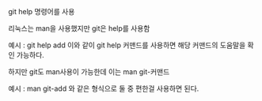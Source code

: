 git help 명령어를 사용

리눅스는 man을 사용했지만 git은 help를 사용함

예시 : git help add
이와 같이 git help 커맨드를 사용하면 해당 커맨드의 도움말을 확인 가능하다.

하지만 git도 man사용이 가능한데 이는
man git-커맨드

예시 : man git-add
와 같은 형식으로 둘 중 편한걸 사용하면 된다.